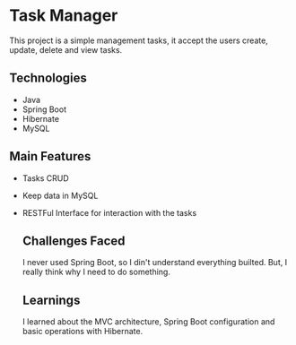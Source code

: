 # Task Manager
This project is a simple management tasks, it accept the users create, update, delete and view tasks.

## Technologies
- Java
- Spring Boot
- Hibernate
- MySQL

## Main Features
- Tasks CRUD
- Keep data in MySQL
- RESTFul Interface for interaction with the tasks

  ## Challenges Faced
  I never used Spring Boot, so I din't understand everything builted. But, I really think why I need to do something.

  ## Learnings
  I learned about the MVC architecture, Spring Boot configuration and basic operations with Hibernate.
